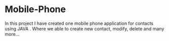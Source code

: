 # Mobile-Phone
In this project I have created one mobile phone application for contacts using JAVA . Where we able to create new contact, modify, delete and many more...
